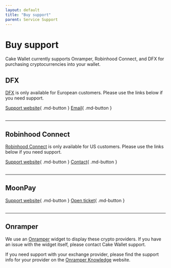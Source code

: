 ```yaml
---
layout: default
title: "Buy support"
parent: Service Support
---
```


# Buy support

Cake Wallet currently supports Onramper, Robinhood Connect, and DFX for purchasing cryptocurrencies into your wallet.

## DFX

[DFX](https://dfx.swiss/) is only available for European customers. Please use the links below if you need support.

[Support website](https://dfx.swiss/help.html){ .md-button }
[Email](mailto:support@dfx.swiss){ .md-button }
<br/><br/>

---

## Robinhood Connect

[Robinhood Connect](https://robinhood.com/) is only available for US customers. Please use the links below if you need support.

[Support website](https://robinhood.com/us/en/support/){ .md-button }
[Contact](https://robinhood.com/contact){ .md-button }
<br/><br/>

---

## MoonPay

[Support website](https://support.moonpay.com/){ .md-button }
[Open ticket](https://support.moonpay.com/hc/en-gb/requests/new){ .md-button }
<br/><br/>

---

## Onramper

We use an [Onramper](https://onramper.com) widget to display these crypto providers. If you have an issue with the widget itself, please contact Cake Wallet support. 

If you need support with your exchange provider, please find the support info for your provider on the [Onramper Knowledge](https://knowledge.onramper.com/how-can-i-get-help) website.
